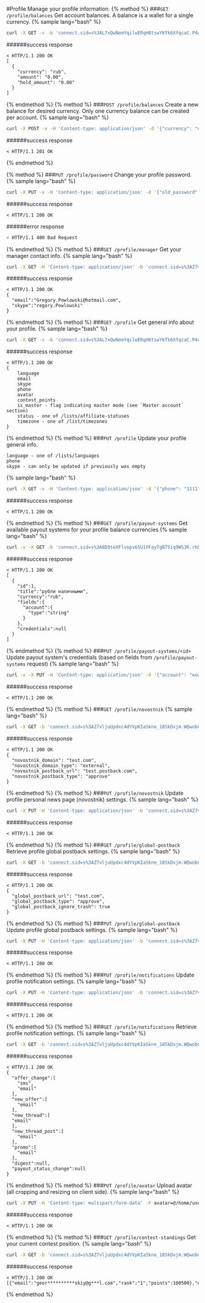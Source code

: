 #Profile
Manage your profile information.
{% method %}
###`GET /profile/balances`
Get account balances. A balance is a wallet for a single currency.
{% sample lang="bash" %}
```bash
curl -X GET -v -b 'connect.sid=s%3AL7xQwNemYqilwERqH8tswYKfk6XfqcaC.P4qkrt3mUix3Dw6A2ze7Z9phswc%2FHIKqGYZ4YJyLYE0' http://dashboard.everad.com/v2/profile/balances
```
######success response
```
< HTTP/1.1 200 OK
[
  {
    "currency": "rub",
    "amount": "0.00",
    "hold_amount": "0.00"
  }
]
```
{% endmethod %}
{% method %}
###`POST /profile/balances`
Create a new balance for desired currency. Only one currency balance can be created per account.
{% sample lang="bash" %}
```bash
curl -X POST -v -H 'Content-type: application/json' -d '{"currency": "usd"}' -b 'connect.sid=s%3AL7xQwNemYqilwERqH8tswYKfk6XfqcaC.P4qkrt3mUix3Dw6A2ze7Z9phswc%2FHIKqGYZ4YJyLYE0' http://dashboard.everad.com/v2/profile/balances
```
######success response
```
< HTTP/1.1 201 OK
```
{% endmethod %}

{% method %}
###`PUT /profile/password`
Change your profile password.
{% sample lang="bash" %}
```bash
curl -X PUT -v -H 'Content-type: application/json' -d '{"old_password": "1", "new_password":"2"}' -b 'connect.sid=s%3AL7xQwNemYqilwERqH8tswYKfk6XfqcaC.P4qkrt3mUix3Dw6A2ze7Z9phswc%2FHIKqGYZ4YJyLYE0' http://dashboard.everad.com/v2/profile/password
```
######success response
```
< HTTP/1.1 200 OK
```
######error response
```bash
< HTTP/1.1 400 Bad Request
```
{% endmethod %}
{% method %}
###`GET /profile/manager`
Get your manager contact info.
{% sample lang="bash" %}
```bash
curl -X GET -H 'Content-type: application/json' -b 'connect.sid=s%3AZ7vljuUpdxc4dYVpKIaSkne_18SkDvjm.WQwobn6eVQ%2BNOo%2FOtmocjGRm8HZcQxw9c2W9ncpa7RM' -v http://dashboard.everad.com/v2/profile/manager
```
######success response
```
< HTTP/1.1 200 OK
{
  "email":"Gregory.Powlowski@hotmail.com",
  "skype":"regory.Powlowski"
}
```
{% endmethod %}
{% method %}
###`GET /profile`
Get general info about your profile.
{% sample lang="bash" %}
```bash
curl -X GET -v -b 'connect.sid=s%3AL7xQwNemYqilwERqH8tswYKfk6XfqcaC.P4qkrt3mUix3Dw6A2ze7Z9phswc%2FHIKqGYZ4YJyLYE0' http://dashboard.everad.com/v2/profile
```
######success response
```
< HTTP/1.1 200 OK
{
    language
    email
    skype
    phone
    avatar
    contest_points
    is_master - flag indicating master mode (see `Master account` section)
    status - one of /lists/affiliate-statuses
    timezone - one of /list/timezones
}
```
{% endmethod %}
{% method %}
###`PUT /profile`
Update your profile general info.
```
language - one of /lists/languages
phone
skype - can only be updated if previously was empty
```
{% sample lang="bash" %}
```bash
curl -X GET -v -H 'Content-type: application/json' -d '{"phone": "11111"}' -b 'connect.sid=s%3AL7xQwNemYqilwERqH8tswYKfk6XfqcaC.P4qkrt3mUix3Dw6A2ze7Z9phswc%2FHIKqGYZ4YJyLYE0' http://dashboard.everad.com/v2/profile
```
######success response
```
< HTTP/1.1 200 OK
```
{% endmethod %}
{% method %}
###`GET /profile/payout-systems`
Get available payout systems for your profile balance currencies
{% sample lang="bash" %}
```bash
curl -v -X GET -b 'connect.sid=s%3A8D9teXFlvopv65U1YFayTgBT5iq9WS3R.rhDzTzI4blRSzPwGe6P0PNiZa0otDLMvF4rwsEK4QuU' http://dashboard.everad.com/v2/profile/payout-systems
```
######success response
```
< HTTP/1.1 200 OK
[
  {
    "id":1,
    "title":"рубли наличными",
    "currency":"rub",
    "fields":{
      "account":{
        "type":"string"
      }
    },
    "credentials":null
  }
]
```
{% endmethod %}
{% method %}
###`PUT /profile/payout-systems/<id>`
Update payout system's credentials (based on fields from `/profile/payout-systems` request)
{% sample lang="bash" %}
```bash
curl -v -X PUT -H 'Content-type: application/json' -d '{"account": "кошель"}' -b 'connect.sid=s%3A8D9teXFlvopv65U1YFayTgBT5iq9WS3R.rhDzTzI4blRSzPwGe6P0PNiZa0otDLMvF4rwsEK4QuU' http://dashboard.everad.com/v2/profile/payout-systems/1
```
######success response
```
< HTTP/1.1 200 OK
```
{% endmethod %}
{% method %}
###`GET /profile/novostnik`
{% sample lang="bash" %}
```bash
curl -X GET -b 'connect.sid=s%3AZ7vljuUpdxc4dYVpKIaSkne_18SkDvjm.WQwobn6eVQ%2BNOo%2FOtmocjGRm8HZcQxw9c2W9ncpa7RM' -v http://dashboard.everad.com/v2/profile/novostnik
```
######success response
```
< HTTP/1.1 200 OK
{
  "novostnik_domain": "test.com",
  "novostnik_domain_type": "external",
  "novostnik_postback_url": "test.postback.com",
  "novostnik_postback_type": "approve"
}
```
{% endmethod %}
{% method %}
###`PUT /profile/novostnik`
Update profile personal news page (novostnik) settings.
{% sample lang="bash" %}
```bash
curl -X PUT -H 'Content-type: application/json' -b 'connect.sid=s%3AZ7vljuUpdxc4dYVpKIaSkne_18SkDvjm.WQwobn6eVQ%2BNOo%2FOtmocjGRm8HZcQxw9c2W9ncpa7RM' -d '{ "novostnik_domain": "test.com", "novostnik_domain_type": "external", "novostnik_postback_url": "test.postback.com", "novostnik_postback_type": "approve", "novostnik_postback_ignore_trash": true}' -v http://dashboard.everad.com/v2/profile/novostnik
```
######success response
```
< HTTP/1.1 200 OK
```
{% endmethod %}
{% method %}
###`GET /profile/global-postback`
Retrieve profile global postback settings.
{% sample lang="bash" %}
```bash
curl -X GET -b 'connect.sid=s%3AZ7vljuUpdxc4dYVpKIaSkne_18SkDvjm.WQwobn6eVQ%2BNOo%2FOtmocjGRm8HZcQxw9c2W9ncpa7RM' -v http://dashboard.everad.com/v2/profile/global-postback
```
######success response
```
< HTTP/1.1 200 OK
{
  "global_postback_url": "test.com",
  "global_postback_type": "approve",
  "global_postback_ignore_trash": true
}
```
{% endmethod %}
{% method %}
###`PUT /profile/global-postback`
Update profile global postback settings.
{% sample lang="bash" %}
```bash
curl -X PUT -H 'Content-type: application/json' -b 'connect.sid=s%3AZ7vljuUpdxc4dYVpKIaSkne_18SkDvjm.WQwobn6eVQ%2BNOo%2FOtmocjGRm8HZcQxw9c2W9ncpa7RM' -d '{ "global_postback_url": "test.com", "global_postback_type": "approve", "global_postback_ignore_trash": true }' -v http://dashboard.everad.com/v2/profile/global-postback
```
######success response
```
< HTTP/1.1 200 OK
```
{% endmethod %}
{% method %}
###`PUT /profile/notifications`
Update profile notification settings.
{% sample lang="bash" %}
```bash
curl -X PUT -H 'Content-type: application/json' -b 'connect.sid=s%3AZ7vljuUpdxc4dYVpKIaSkne_18SkDvjm.WQwobn6eVQ%2BNOo%2FOtmocjGRm8HZcQxw9c2W9ncpa7RM' -d '{ "offer_change": [], "new_offer": ["sms"], "new_ticket": ["email", "sms"] }' -v http://dashboard.everad.com/v2/profile/notifications
```
######success response
```
< HTTP/1.1 200 OK
```
{% endmethod %}
{% method %}
###`GET /profile/notifications`
Retrieve profile notification settings.
{% sample lang="bash" %}
```bash
curl -X GET -b 'connect.sid=s%3AZ7vljuUpdxc4dYVpKIaSkne_18SkDvjm.WQwobn6eVQ%2BNOo%2FOtmocjGRm8HZcQxw9c2W9ncpa7RM' -v http://dashboard.everad.com/v2/profile/notifications
```
######success response
```
< HTTP/1.1 200 OK
{
  "offer_change":[
    "sms",
    "email"
  ],
  "new_offer":[
    "email"
  ],
  "new_thread":[
  "email"
  ],
  "new_thread_post":[
    "email"
  ],
  "promo":[
    "email"
  ],
  "digest":null,
  "payout_status_change":null
}
```
{% endmethod %}
{% method %}
###`PUT /profile/avatar`
Upload avatar (all cropping and resizing on client side).
{% sample lang="bash" %}
```bash
curl -X PUT -H 'Content-type: multipart/form-data' -F avatar=@/home/user/me.jpg -v http://dashboard.everad.com/v2/profile/avatar
```
######success response
```
< HTTP/1.1 200 OK
```
{% endmethod %}
{% method %}
###`GET /profile/contest-standings`
Get your current contest position.
{% sample lang="bash" %}
```bash
curl -X GET -b 'connect.sid=s%3AZ7vljuUpdxc4dYVpKIaSkne_18SkDvjm.WQwobn6eVQ%2BNOo%2FOtmocjGRm8HZcQxw9c2W9ncpa7RM' -v http://dashboard.everad.com/v2/profile/contest-standings
```
######success response
```
< HTTP/1.1 200 OK
[{"email":"geor**********skiy@g***l.com","rank":"1","points":100500},"email":"Wil********y89@y***o.com","rank":"2","points":10050}]
```
{% endmethod %}
